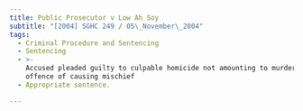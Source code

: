 ```yaml
---
title: Public Prosecutor v Low Ah Soy
subtitle: "[2004] SGHC 249 / 05\_November\_2004"
tags:
  - Criminal Procedure and Sentencing
  - Sentencing
  - >-
    Accused pleaded guilty to culpable homicide not amounting to murder and
    offence of causing mischief
  - Appropriate sentence.

---
```


